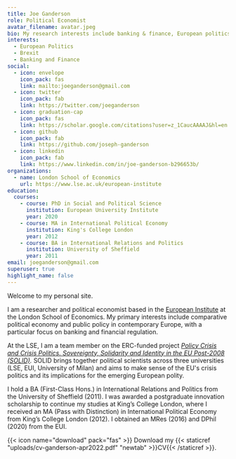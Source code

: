 ```yaml
---
title: Joe Ganderson
role: Political Economist
avatar_filename: avatar.jpeg
bio: My research interests include banking & finance, European politics and Brexit
interests:
  - European Politics
  - Brexit
  - Banking and Finance
social:
  - icon: envelope
    icon_pack: fas
    link: mailto:joeganderson@gmail.com
  - icon: twitter
    icon_pack: fab
    link: https://twitter.com/joeganderson
  - icon: graduation-cap
    icon_pack: fas
    link: https://scholar.google.com/citations?user=z_1CaucAAAAJ&hl=en
  - icon: github
    icon_pack: fab
    link: https://github.com/joseph-ganderson
  - icon: linkedin
    icon_pack: fab
    link: https://www.linkedin.com/in/joe-ganderson-b296653b/
organizations:
  - name: London School of Economics
    url: https://www.lse.ac.uk/european-institute
education:
  courses:
    - course: PhD in Social and Political Science
      institution: European University Institute
      year: 2020
    - course: MA in International Political Economy
      institution: King's College London
      year: 2012
    - course: BA in International Relations and Politics
      institution: University of Sheffield
      year: 2011
email: joeganderson@gmail.com
superuser: true
highlight_name: false
---
```

Welcome to my personal site.

I am a researcher and political economist based in the [European Institute](http://www.lse.ac.uk/european-institute) at the London School of Economics. My primary interests include comparative political economy and public policy in contemporary Europe, with a particular focus on banking and financial regulation.

At the LSE, I am a team member on the ERC-funded project *[Policy Crisis and Crisis Politics. Sovereignty, Solidarity and Identity in the EU Post-2008 (SOLID)](https://solid-erc.eu/).* SOLID brings together political scientists across three universities (LSE, EUI, University of Milan) and aims to make sense of the EU's crisis politics and its implications for the emerging European polity.

I hold a BA (First-Class Hons.) in International Relations and Politics from the University of Sheffield (2011). I was awarded a postgraduate innovation scholarship to continue my studies at King’s College London, where I received an MA (Pass with Distinction) in International Political Economy from King’s College London (2012). I obtained an MRes (2016) and DPhil (2020) from the EUI.

{{< icon name="download" pack="fas" >}} Download my {{< staticref "uploads/cv-ganderson-apr2022.pdf" "newtab" >}}CV{{< /staticref >}}.
